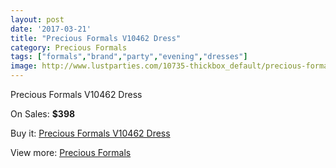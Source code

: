 ```yaml
---
layout: post
date: '2017-03-21'
title: "Precious Formals V10462 Dress"
category: Precious Formals
tags: ["formals","brand","party","evening","dresses"]
image: http://www.lustparties.com/10735-thickbox_default/precious-formals-v10462-dress.jpg
---
```

Precious Formals V10462 Dress

On Sales: **$398**
<a href="https://www.lustparties.com/en/precious-formals/3673-precious-formals-v10462-dress.html"><amp-img layout="responsive" width="600" height="600" src="//www.lustparties.com/10735-thickbox_default/precious-formals-v10462-dress.jpg" alt="Precious Formals V10462 Dress 0" /></a>

Buy it: [Precious Formals V10462 Dress](https://www.lustparties.com/en/precious-formals/3673-precious-formals-v10462-dress.html "Precious Formals V10462 Dress")

View more: [Precious Formals](https://www.lustparties.com/en/18-precious-formals "Precious Formals")